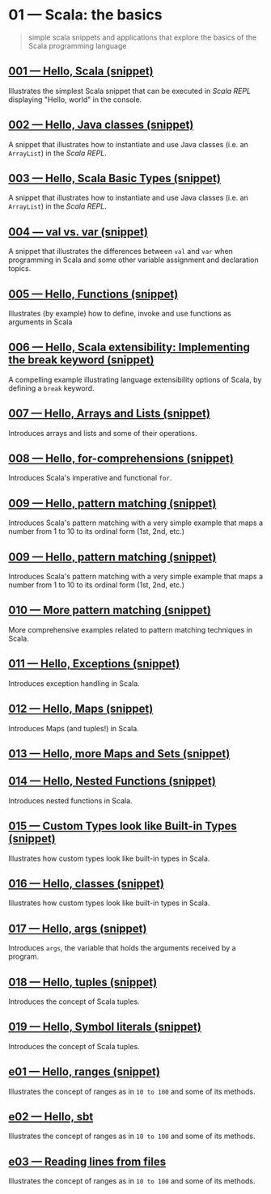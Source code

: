 # 01 &mdash; Scala: the basics
> simple scala snippets and applications that explore the basics of the Scala programming language

## [001 &mdash; Hello, Scala (snippet)](./001-snippet-hello-scala)
Illustrates the simplest Scala snippet that can be executed in *Scala REPL* displaying "Hello, world" in the console.

## [002 &mdash; Hello, Java classes (snippet)](./002-snippet-hello-java-classes)
A snippet that illustrates how to instantiate and use Java classes (i.e. an `ArrayList`) in the *Scala REPL*.

## [003 &mdash; Hello, Scala Basic Types (snippet)](./003-snippet-hello-scala-basic-types)
A snippet that illustrates how to instantiate and use Java classes (i.e. an `ArrayList`) in the *Scala REPL*.

## [004 &mdash; val vs. var (snippet)](./004-snippet-val-vs-var)
A snippet that illustrates the differences between `val` and `var` when programming in Scala and some other variable assignment and declaration topics.

## [005 &mdash; Hello, Functions (snippet)](./005-snippet-hello-functions)
Illustrates (by example) how to define, invoke and use functions as arguments in Scala

## [006 &mdash; Hello, Scala extensibility: Implementing the break keyword (snippet)](./006-snippet-break-keyword)
A compelling example illustrating language extensibility options of Scala, by defining a `break` keyword.

## [007 &mdash; Hello, Arrays and Lists (snippet)](./007-snippet-hello-arrays-lists)
Introduces arrays and lists and some of their operations.

## [008 &mdash; Hello, for-comprehensions (snippet)](./008-snippet-for)
Introduces Scala's imperative and functional `for`.

## [009 &mdash; Hello, pattern matching (snippet)](./009-pattern-matching)
Introduces Scala's pattern matching with a very simple example that maps a number from 1 to 10 to its ordinal form (1st, 2nd, etc.)

## [009 &mdash; Hello, pattern matching (snippet)](./009-snippet-pattern-matching)
Introduces Scala's pattern matching with a very simple example that maps a number from 1 to 10 to its ordinal form (1st, 2nd, etc.)

## [010 &mdash; More pattern matching (snippet)](./010-snippet-more-pattern-matching)
More comprehensive examples related to pattern matching techniques in Scala.

## [011 &mdash; Hello, Exceptions (snippet)](./011-snippet-hello-exceptions)
Introduces exception handling in Scala.

## [012 &mdash; Hello, Maps (snippet)](./013-snippet-hello-maps)
Introduces Maps (and tuples!) in Scala.

## [013 &mdash; Hello, more Maps and Sets (snippet)](./013-snippet-sets-maps)

## [014 &mdash; Hello, Nested Functions (snippet)](./014-snippet-hello-nested-functions)
Introduces nested functions in Scala.

## [015 &mdash; Custom Types look like Built-in Types (snippet)](./015-snippet-hello-custom-types)
Illustrates how custom types look like built-in types in Scala.

## [016 &mdash; Hello, classes (snippet)](./016-snippet-hello-classes)
Illustrates how custom types look like built-in types in Scala.

## [017 &mdash; Hello, args (snippet)](./017-snippet-hello-args)
Introduces `args`, the variable that holds the arguments received by a program.

## [018 &mdash; Hello, tuples (snippet)](./018-snippet-hello-tuples)
Introduces the concept of Scala tuples.

## [019 &mdash; Hello, Symbol literals (snippet)](./019-snippet-hello-symbol)
Introduces the concept of Scala tuples.

## [e01 &mdash; Hello, ranges (snippet)](./e01-snippet-hello-ranges)
Illustrates the concept of ranges as in `10 to 100` and some of its methods.

## [e02 &mdash; Hello, sbt](./e02-hello-sbt)
Illustrates the concept of ranges as in `10 to 100` and some of its methods.

## [e03 &mdash; Reading lines from files](./e03-read-lines-from-files)
Illustrates the concept of ranges as in `10 to 100` and some of its methods.